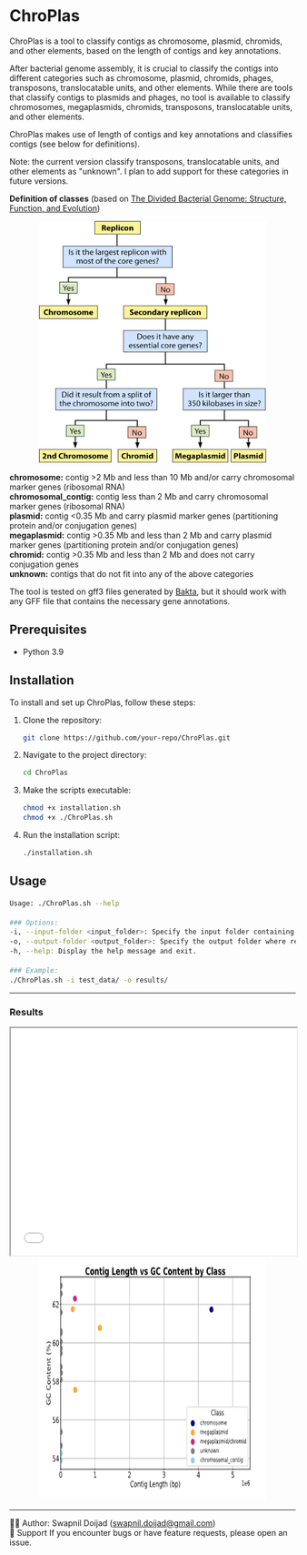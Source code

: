 # ChroPlas
ChroPlas is a tool to classify contigs as chromosome, plasmid, chromids, and other elements, based on the length of contigs and key annotations. 

After bacterial genome assembly, it is crucial to classify the contigs into different categories such as chromosome, plasmid, chromids, phages, transposons, translocatable units, and other elements. While there are tools that classify contigs to plasmids and phages, no tool is available to classify chromosomes, megaplasmids, chromids, transposons, translocatable units, and other elements. 

ChroPlas makes use of length of contigs and key annotations and classifies contigs (see below for definitions). 

Note: the current version classify transposons, translocatable units, and other elements as "unknown". I plan to add support for these categories in future versions.

**Definition of classes** (based on [The Divided Bacterial Genome: Structure, Function, and Evolution](https://journals.asm.org/doi/10.1128/mmbr.00019-17))

<div align="center">
  <img src="scripts/zmr0031724670001.jpeg" alt="Contig Classification" width="400" height="425">
</div>

**chromosome:** contig >2 Mb and less than 10 Mb and/or carry chromosomal marker genes (ribosomal RNA)  
**chromosomal_contig:** contig less than 2 Mb and carry chromosomal marker genes (ribosomal RNA)  
**plasmid:** contig <0.35 Mb and carry plasmid marker genes (partitioning protein and/or conjugation genes)  
**megaplasmid:** contig >0.35 Mb and less than 2 Mb and carry plasmid marker genes (partitioning protein and/or conjugation genes)  
**chromid:** contig >0.35 Mb and less than 2 Mb and does not carry conjugation genes  
**unknown:** contigs that do not fit into any of the above categories  

The tool is tested on gff3 files generated by [Bakta](https://github.com/oschwengers/bakta), but it should work with any GFF file that contains the necessary gene annotations.

## Prerequisites
- Python 3.9

## Installation
To install and set up ChroPlas, follow these steps:

1. Clone the repository:
   ```bash
   git clone https://github.com/your-repo/ChroPlas.git
   ```
2. Navigate to the project directory:
   ```bash
   cd ChroPlas
   ```
3. Make the scripts executable:
   ```bash
   chmod +x installation.sh
   chmod +x ./ChroPlas.sh
   ```

4. Run the installation script:
   ```bash
   ./installation.sh
   ```

## Usage
```bash
Usage: ./ChroPlas.sh --help

### Options:
-i, --input-folder <input_folder>: Specify the input folder containing GFF files.
-o, --output-folder <output_folder>: Specify the output folder where results will be stored.
-h, --help: Display the help message and exit.

### Example:
./ChroPlas.sh -i test_data/ -o results/
```
---
### Results

<iframe src="test_results/stats/GCF_012927355.1.combined_stats.tsv" width="100%" height="400"></iframe>

<div align="center">
  <img src="scripts/results.png" alt="Contig Classification" width="400" height="425">
</div>

---
🧑‍💻 Author: Swapnil Doijad (swapnil.doijad@gmail.com)  
🙋 Support If you encounter bugs or have feature requests, please open an issue.